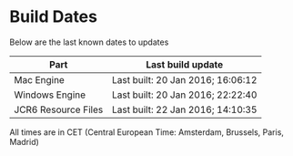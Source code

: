 # Build Dates

Below are the last known dates to updates

Part | Last build update
-----|-----
Mac Engine | Last built: 20 Jan 2016; 16:06:12
Windows Engine | Last built: 20 Jan 2016; 22:22:40
JCR6 Resource Files | Last built: 22 Jan 2016; 14:10:35
All times are in CET (Central European Time: Amsterdam, Brussels, Paris, Madrid)




